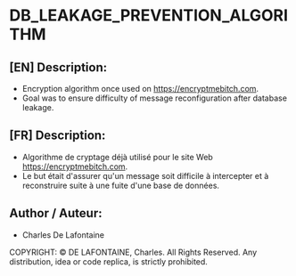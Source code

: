 # DB_LEAKAGE_PREVENTION_ALGORITHM

## [EN] Description:
- Encryption algorithm once used on https://encryptmebitch.com.
- Goal was to ensure difficulty of message reconfiguration after database leakage.

## [FR] Description:
- Algorithme de cryptage déjà utilisé pour le site Web https://encryptmebitch.com.
- Le but était d'assurer qu'un message soit difficile à intercepter et à reconstruire suite à une fuite d'une base de données.

## Author / Auteur:
- Charles De Lafontaine

COPYRIGHT: 
© DE LAFONTAINE, Charles. All Rights Reserved. Any distribution, idea or code replica, is strictly prohibited.
